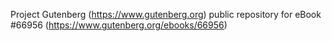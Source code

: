 Project Gutenberg (https://www.gutenberg.org) public repository for
eBook #66956 (https://www.gutenberg.org/ebooks/66956)
